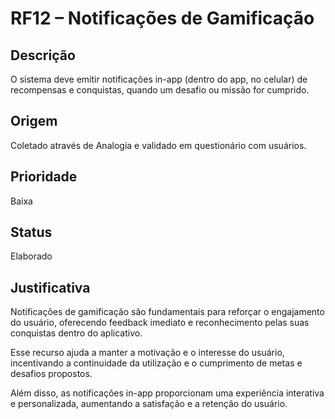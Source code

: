 # RF12 – Notificações de Gamificação

## Descrição  
O sistema deve emitir notificações in-app (dentro do app, no celular) de recompensas e conquistas, quando um desafio ou missão for cumprido.

## Origem  
Coletado através de Analogia e validado em questionário com usuários.

## Prioridade  
Baixa

## Status  
Elaborado

## Justificativa  
Notificações de gamificação são fundamentais para reforçar o engajamento do usuário, oferecendo feedback imediato e reconhecimento pelas suas conquistas dentro do aplicativo.

Esse recurso ajuda a manter a motivação e o interesse do usuário, incentivando a continuidade da utilização e o cumprimento de metas e desafios propostos.

Além disso, as notificações in-app proporcionam uma experiência interativa e personalizada, aumentando a satisfação e a retenção do usuário.
